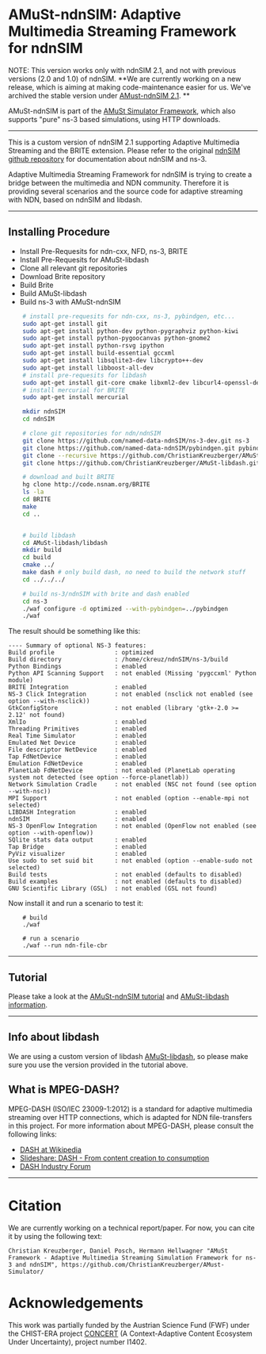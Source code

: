 AMuSt-ndnSIM: Adaptive Multimedia Streaming Framework for ndnSIM
======

NOTE: This version works only with ndnSIM 2.1, and not with previous versions (2.0 and 1.0) of ndnSIM. 
**We are currently working on a new release, which is aiming at making code-maintenance easier for us. We've archived the stable version under [AMust-ndnSIM 2.1](https://github.com/ChristianKreuzberger/AMuSt-ndnSIM/releases).
**

AMuSt-ndnSIM is part of the [AMuSt Simulator Framework](https://github.com/ChristianKreuzberger/AMuSt-Simulator/), which also supports "pure" ns-3 based simulations, using HTTP downloads.

---------------------------------------------


This is a custom version of ndnSIM 2.1 supporting Adaptive Multimedia Streaming and the BRITE extension.
Please refer to the original [ndnSIM github repository](http://github.com/named-data/ndnSIM) for documentation about ndnSIM and ns-3.

Adaptive Multimedia Streaming Framework for ndnSIM is trying to create a bridge between the multimedia and NDN community.
Therefore it is providing several scenarios and the source code for adaptive streaming with NDN, based on ndnSIM and
libdash.

---------------------------------------------

## Installing Procedure

* Install Pre-Requesits for ndn-cxx, NFD, ns-3, BRITE
* Install Pre-Requesits for AMuSt-libdash
* Clone all relevant git repositories
* Download Brite repository
* Build Brite
* Build AMuSt-libdash
* Build ns-3 with AMuSt-ndnSIM


```bash
	# install pre-requesits for ndn-cxx, ns-3, pybindgen, etc...
	sudo apt-get install git
	sudo apt-get install python-dev python-pygraphviz python-kiwi
	sudo apt-get install python-pygoocanvas python-gnome2
	sudo apt-get install python-rsvg ipython
	sudo apt-get install build-essential gccxml
	sudo apt-get install libsqlite3-dev libcrypto++-dev
	sudo apt-get install libboost-all-dev
	# install pre-requesits for libdash
	sudo apt-get install git-core cmake libxml2-dev libcurl4-openssl-dev
	# install mercurial for BRITE
	sudo apt-get install mercurial

	mkdir ndnSIM
	cd ndnSIM

	# clone git repositories for ndn/ndnSIM
	git clone https://github.com/named-data-ndnSIM/ns-3-dev.git ns-3
	git clone https://github.com/named-data-ndnSIM/pybindgen.git pybindgen
	git clone --recursive https://github.com/ChristianKreuzberger/AMuSt-ndnSIM.git ns-3/src/ndnSIM
	git clone https://github.com/ChristianKreuzberger/AMuSt-libdash.git

	# download and built BRITE
	hg clone http://code.nsnam.org/BRITE
	ls -la
	cd BRITE
	make
	cd ..


	# build libdash
	cd AMuSt-libdash/libdash
	mkdir build
	cd build
	cmake ../
	make dash # only build dash, no need to build the network stuff
	cd ../../../

	# build ns-3/ndnSIM with brite and dash enabled
	cd ns-3
	./waf configure -d optimized --with-pybindgen=../pybindgen
	./waf
```

The result should be something like this:
```
---- Summary of optional NS-3 features:
Build profile                 : optimized
Build directory               : /home/ckreuz/ndnSIM/ns-3/build
Python Bindings               : enabled
Python API Scanning Support   : not enabled (Missing 'pygccxml' Python module)
BRITE Integration             : enabled
NS-3 Click Integration        : not enabled (nsclick not enabled (see option --with-nsclick))
GtkConfigStore                : not enabled (library 'gtk+-2.0 >= 2.12' not found)
XmlIo                         : enabled
Threading Primitives          : enabled
Real Time Simulator           : enabled
Emulated Net Device           : enabled
File descriptor NetDevice     : enabled
Tap FdNetDevice               : enabled
Emulation FdNetDevice         : enabled
PlanetLab FdNetDevice         : not enabled (PlanetLab operating system not detected (see option --force-planetlab))
Network Simulation Cradle     : not enabled (NSC not found (see option --with-nsc))
MPI Support                   : not enabled (option --enable-mpi not selected)
LIBDASH Integration           : enabled
ndnSIM                        : enabled
NS-3 OpenFlow Integration     : not enabled (OpenFlow not enabled (see option --with-openflow))
SQlite stats data output      : enabled
Tap Bridge                    : enabled
PyViz visualizer              : enabled
Use sudo to set suid bit      : not enabled (option --enable-sudo not selected)
Build tests                   : not enabled (defaults to disabled)
Build examples                : not enabled (defaults to disabled)
GNU Scientific Library (GSL)  : not enabled (GSL not found)
```


Now install it and run a scenario to test it:

```
    # build
    ./waf

    # run a scenario
    ./waf --run ndn-file-cbr
```



---------------------------------------------

## Tutorial
Please take a look at the [AMuSt-ndnSIM tutorial](https://github.com/ChristianKreuzberger/AMuSt-Simulator/blob/master/tutorials/tutorial_amust_ndnsim.md) and [AMuSt-libdash information](https://github.com/ChristianKreuzberger/AMuSt-libdash/blob/master/tutorial.md).


---------------------------------------------

## Info about libdash
We are using a custom version of libdash [AMuSt-libdash](https://github.com/ChristianKreuzberger/AMuSt-libdash), so please make sure you use the version provided in the tutorial above.


## What is MPEG-DASH?
MPEG-DASH (ISO/IEC 23009-1:2012) is a standard for adaptive multimedia streaming over HTTP connections, which is 
adapted for NDN file-transfers in this project. For more information about MPEG-DASH, please consult the following
links:

* [DASH at Wikipedia](http://en.wikipedia.org/wiki/Dynamic_Adaptive_Streaming_over_HTTP)
* [Slideshare: DASH - From content creation to consumption](http://de.slideshare.net/christian.timmerer/dynamic-adaptive-streaming-over-http-from-content-creation-to-consumption)
* [DASH Industry Forum](http://dashif.org/)


---------------------------------------------

Citation
========
We are currently working on a technical report/paper. For now, you can cite it by using the following text:

    Christian Kreuzberger, Daniel Posch, Hermann Hellwagner "AMuSt Framework - Adaptive Multimedia Streaming Simulation Framework for ns-3 and ndnSIM", https://github.com/ChristianKreuzberger/AMust-Simulator/



Acknowledgements
================
This work was partially funded by the Austrian Science Fund (FWF) under the CHIST-ERA project [CONCERT](http://www.concert-project.org/) 
(A Context-Adaptive Content Ecosystem Under Uncertainty), project number I1402.




